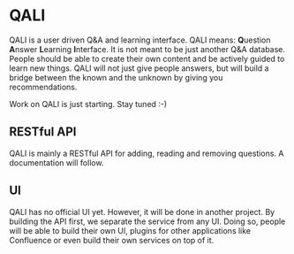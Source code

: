 # QALI

QALI is a user driven Q&amp;A and learning interface. QALI means: **Q**uestion **A**nswer **L**earning **I**nterface. It is not meant to be just another Q&A database. People should be able to create their own content and be actively guided to learn new things. QALI will not just give people answers, but will build a bridge between the known and the unknown by giving you recommendations.

Work on QALI is just starting. Stay tuned :-)

## RESTful API

QALI is mainly a RESTful API for adding, reading and removing questions. A documentation will follow.

## UI

QALI has no official UI yet. However, it will be done in another project. By building the API first, we separate the service from any UI. Doing so, people will be able to build their own UI, plugins for other applications like Confluence or even build their own services on top of it.
